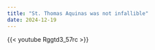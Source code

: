 ```yaml
---
title: "St. Thomas Aquinas was not infallible"
date: 2024-12-19
---
```


{{< youtube Rggtd3_57rc >}}
